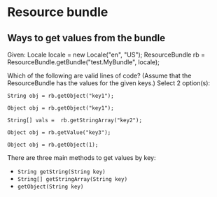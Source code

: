 # Resource bundle

## Ways to get values from the bundle

Given:
Locale locale = new Locale("en", "US"); ResourceBundle rb = ResourceBundle.getBundle("test.MyBundle", locale);

Which of the following are valid lines of code?
(Assume that the ResourceBundle has the values for the given keys.)
Select 2 option(s):

```
String obj = rb.getObject("key1");
```

```
Object obj = rb.getObject("key1");
```

```
String[] vals =  rb.getStringArray("key2");
```

```
Object obj = rb.getValue("key3");
```

```
Object obj = rb.getObject(1);
```

There are three main methods to get values by key:

* `String getString(String key)`
* `String[] getStringArray(String key)`
* `getObject(String key)`
